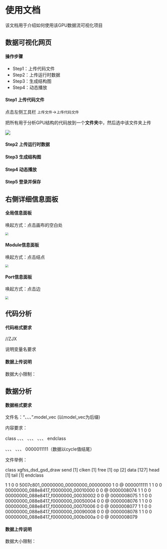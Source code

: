 # 使用文档

该文档用于介绍如何使用该GPU数据流可视化项目



## 数据可视化网页

#### 操作步骤

- Step1：上传代码文件
- Step2：上传运行时数据
- Step3：生成结构图
- Step4：动态播放

#### Step1 上传代码文件

点击左侧工具栏 `上传文件`->`上传代码文件`

把所有用于分析GPU结构的代码放到一个**文件夹**中，然后选中该文件夹上传

![](C:\Users\giraffezjx\Desktop\wfd-demo\public\img\upload_code.png)

#### Step2 上传运行时数据



#### Step3 生成结构图



#### Step4 动态播放





#### Step5 登录并保存





## 右侧详细信息面板

#### 全局信息面板

唤起方式：点击画布的空白处

<img src="C:\Users\giraffezjx\Desktop\wfd-demo\public\img\global_detail.png" style="zoom:60%;" />



#### Module信息面板

唤起方式：点击结点

<img src="C:\Users\giraffezjx\Desktop\wfd-demo\public\img\module_detail.png" style="zoom:60%;" />

#### Port信息面板

唤起方式：点击边

<img src="C:\Users\giraffezjx\Desktop\wfd-demo\public\img\port_detail.png" style="zoom:60%;" />

## 代码分析

#### 代码格式要求

//ZJX

说明变量名要求

#### 数据上传说明

数据大小限制：



## 数据分析

#### 数据格式要求

文件名：“、、、”.model_vec (以model_vec为后缀)

内容要求：

class 、、、
、、、
、、、
endclass

、、、 、、、 0000011111（数据以cycle值结尾）

文件举例：

class xgfss_dsd_gsd_draw 
send [1]
clken [1]
free [1]
op [2]
data [127]
head [1]
tail [1]
endclass 

1 1 0 0 5007c801_00000000_00000000_00000000 1 0 @ 0000011111
1 1 0 0 00000000_088e8417_f0000000_00010000 0 0 @ 0000008074
1 1 0 0 00000000_088e8417_f0000000_00030002 0 0 @ 0000008075
1 1 0 0 00000000_088e8417_f0000000_00050004 0 0 @ 0000008076
1 1 0 0 00000000_088e8417_f0000000_00070006 0 0 @ 0000008077
1 1 0 0 00000000_088e8417_f0000000_00090008 0 0 @ 0000008078
1 1 0 0 00000000_088e8417_f0000000_000b000a 0 0 @ 0000008079



#### 数据上传说明

数据大小限制：

